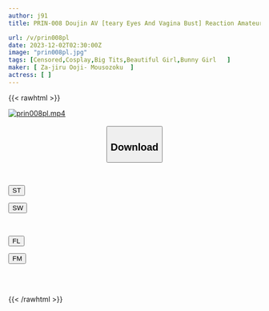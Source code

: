 ```yaml
---
author: j91
title: PRIN-008 Doujin AV [teary Eyes And Vagina Bust] Reaction Amateur [reverse Bunny] Came From A Southern Island [brown Layer] 149cm Minimum [big Breasts] Gorgeous Double Feature! 179 Minutes Super Limited Edition!

url: /v/prin008pl
date: 2023-12-02T02:30:00Z
image: "prin008pl.jpg"
tags: [Censored,Cosplay,Big Tits,Beautiful Girl,Bunny Girl	 ]
maker: [ Za-jiru Ooji- Mousozoku  ]
actress: [ ]
---
```



{{< rawhtml >}}

<div class="video" data-videoid="MYqdDMgv4mfBrX">
    <a href="javascript:;">
        <img src="/v/prin008pl/prin008pl.jpg" width="WIDTH" height="HEIGHT" alt="prin008pl.mp4" loading="lazy">
    </a>
</div>

<script type="text/javascript" src="https://j91.asia/asset/on-demand-st.js"></script>

<br>
  <link rel="stylesheet" href="https://j91.asia/asset/bs5.css">
  
  <center>
  <button class="btn btn-primary" type="button" data-bs-toggle="collapse" data-bs-target=".multi-collapse" aria-expanded="false" aria-controls="multiCollapseExample1 multiCollapseExample2"><h2>Download</h2></button></center>
</p>
<div class="row">
  <div class="col">
    <div class="collapse multi-collapse" id="multiCollapseExample1">
      <div class="card card-body">
	      	      <br>
<div class="buttons">  
<p><a href="https://streamtape.to/v/MYqdDMgv4mfBrX" target="_blank"><button class="btn-hover color-3"><i class="fa fa-download"></i> ST</button></a></p>
<p><a href="https://flaswish.com/zpe3udnm7cpu" target="_blank"><button class="btn-hover color-2"><i class="fa fa-download"></i> SW</button></a></p></div>
    </div>
  </div>
</div>
  <div class="col">
    <div class="collapse multi-collapse" id="multiCollapseExample2">
      <div class="card card-body">
	      <br>
<div class="buttons">
<p><a href="javascript:;" target="_blank"><button class="btn-hover color-9"><i class="fa fa-download"></i> FL</button></a></p>
<p><a href="javascript:;" target="_blank"><button class="btn-hover color-8"><i class="fa fa-download"></i> FM</button></a></p></div>
<br><br>
      </div>
    </div>
  </div>
</div>

{{< /rawhtml >}}